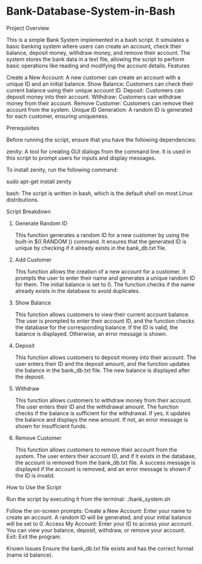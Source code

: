 # Bank-Database-System-in-Bash

Project Overview

This is a simple Bank System implemented in a bash script. It simulates a basic banking system where users can create an account, check their balance, deposit money, withdraw money, and remove their account. The system stores the bank data in a text file, allowing the script to perform basic operations like reading and modifying the account details.
Features

  Create a New Account: A new customer can create an account with a unique ID and an initial balance.
  Show Balance: Customers can check their current balance using their unique account ID.
  Deposit: Customers can deposit money into their account.
  Withdraw: Customers can withdraw money from their account.
  Remove Customer: Customers can remove their account from the system.
  Unique ID Generation: A random ID is generated for each customer, ensuring uniqueness.

Prerequisites

Before running the script, ensure that you have the following dependencies:

  zenity: A tool for creating GUI dialogs from the command line. It is used in this script to prompt users for inputs and display messages.

  To install zenity, run the following command:

  sudo apt-get install zenity

  bash: The script is written in bash, which is the default shell on most Linux distributions.

Script Breakdown
1. Generate Random ID

    This function generates a random ID for a new customer by using the built-in $(( RANDOM )) command.
    It ensures that the generated ID is unique by checking if it already exists in the bank_db.txt file.

2. Add Customer

    This function allows the creation of a new account for a customer.
    It prompts the user to enter their name and generates a unique random ID for them.
    The initial balance is set to 0.
    The function checks if the name already exists in the database to avoid duplicates.

3. Show Balance

    This function allows customers to view their current account balance.
    The user is prompted to enter their account ID, and the function checks the database for the corresponding balance.
    If the ID is valid, the balance is displayed. Otherwise, an error message is shown.

4. Deposit

    This function allows customers to deposit money into their account.
    The user enters their ID and the deposit amount, and the function updates the balance in the bank_db.txt file.
    The new balance is displayed after the deposit.

5. Withdraw

    This function allows customers to withdraw money from their account.
    The user enters their ID and the withdrawal amount.
    The function checks if the balance is sufficient for the withdrawal. If yes, it updates the balance and displays the new amount. If not, an error message is shown for insufficient funds.

6. Remove Customer

    This function allows customers to remove their account from the system.
    The user enters their account ID, and if it exists in the database, the account is removed from the bank_db.txt file.
    A success message is displayed if the account is removed, and an error message is shown if the ID is invalid.

How to Use the Script

  Run the script by executing it from the terminal:
  ./bank_system.sh

  Follow the on-screen prompts:
        Create a New Account: Enter your name to create an account. A random ID will be generated, and your initial balance will be set to 0.
        Access My Account: Enter your ID to access your account. You can view your balance, deposit, withdraw, or remove your account.
        Exit: Exit the program.

Known Issues
  Ensure the bank_db.txt file exists and has the correct format (name id balance).
